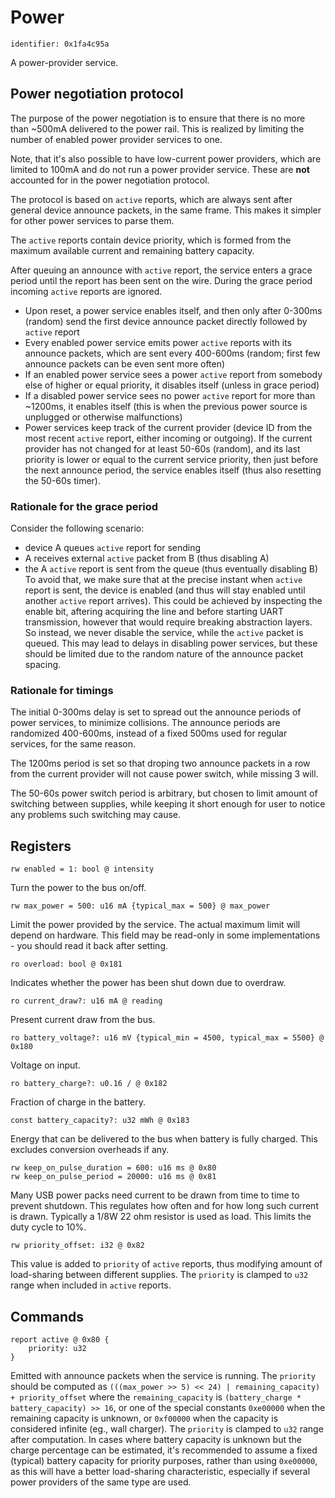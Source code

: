 # Power

    identifier: 0x1fa4c95a

A power-provider service.

## Power negotiation protocol

The purpose of the power negotiation is to ensure that there is no more than ~500mA
delivered to the power rail.
This is realized by limiting the number of enabled power provider services to one.

Note, that it's also possible to have low-current power providers,
which are limited to 100mA and do not run a power provider service.
These are **not** accounted for in the power negotiation protocol.

The protocol is based on `active` reports, which are always sent 
after general device announce packets, in the same frame.
This makes it simpler for other power services to parse them.

The `active` reports contain device priority, which is formed from the maximum available current
and remaining battery capacity.

After queuing an announce with `active` report, the service enters a grace period
until the report has been sent on the wire.
During the grace period incoming `active` reports are ignored.

* Upon reset, a power service enables itself, and then only after 0-300ms (random)
  send the first device announce packet directly followed by `active` report
* Every enabled power service emits power `active` reports with its announce packets,
  which are sent every 400-600ms (random; first few announce packets can be even sent more often)
* If an enabled power service sees a power `active` report from somebody else of higher or equal priority,
  it disables itself (unless in grace period)
* If a disabled power service sees no power `active` report for more than ~1200ms, it enables itself
  (this is when the previous power source is unplugged or otherwise malfunctions)
* Power services keep track of the current provider
  (device ID from the most recent `active` report, either incoming or outgoing).
  If the current provider has not changed for at least 50-60s (random),
  and its last priority is lower or equal to the current service priority,
  then just before the next announce period, the service enables itself
  (thus also resetting the 50-60s timer).

### Rationale for the grace period

Consider the following scenario:
* device A queues `active` report for sending
* A receives external `active` packet from B (thus disabling A)
* the A `active` report is sent from the queue (thus eventually disabling B)
To avoid that, we make sure that at the precise instant when `active` report is sent,
the device is enabled (and thus will stay enabled until another `active` report arrives).
This could be achieved by inspecting the enable bit, aftering acquiring the line
and before starting UART transmission, however that would require breaking abstraction layers.
So instead, we never disable the service, while the `active` packet is queued.
This may lead to delays in disabling power services, but these should be limited due to the
random nature of the announce packet spacing.

### Rationale for timings

The initial 0-300ms delay is set to spread out the announce periods of power services,
to minimize collisions.
The announce periods are randomized 400-600ms, instead of a fixed 500ms used for regular
services, for the same reason.

The 1200ms period is set so that droping two announce packets in a row
from the current provider will not cause power switch, while missing 3 will.

The 50-60s power switch period is arbitrary, but chosen to limit amount of switching between supplies,
while keeping it short enough for user to notice any problems such switching may cause.

## Registers

    rw enabled = 1: bool @ intensity

Turn the power to the bus on/off.

    rw max_power = 500: u16 mA {typical_max = 500} @ max_power

Limit the power provided by the service. The actual maximum limit will depend on hardware.
This field may be read-only in some implementations - you should read it back after setting.

    ro overload: bool @ 0x181

Indicates whether the power has been shut down due to overdraw.

    ro current_draw?: u16 mA @ reading

Present current draw from the bus.

    ro battery_voltage?: u16 mV {typical_min = 4500, typical_max = 5500} @ 0x180

Voltage on input.

    ro battery_charge?: u0.16 / @ 0x182

Fraction of charge in the battery.

    const battery_capacity?: u32 mWh @ 0x183

Energy that can be delivered to the bus when battery is fully charged.
This excludes conversion overheads if any.

    rw keep_on_pulse_duration = 600: u16 ms @ 0x80
    rw keep_on_pulse_period = 20000: u16 ms @ 0x81

Many USB power packs need current to be drawn from time to time to prevent shutdown.
This regulates how often and for how long such current is drawn.
Typically a 1/8W 22 ohm resistor is used as load. This limits the duty cycle to 10%.

    rw priority_offset: i32 @ 0x82

This value is added to `priority` of `active` reports, thus modifying amount of load-sharing
between different supplies.
The `priority` is clamped to `u32` range when included in `active` reports.

## Commands

    report active @ 0x80 {
        priority: u32
    }

Emitted with announce packets when the service is running.
The `priority` should be computed as
`(((max_power >> 5) << 24) | remaining_capacity) + priority_offset`
where the `remaining_capacity` is `(battery_charge * battery_capacity) >> 16`,
or one of the special constants
`0xe00000` when the remaining capacity is unknown,
or `0xf00000` when the capacity is considered infinite (eg., wall charger).
The `priority` is clamped to `u32` range after computation.
In cases where battery capacity is unknown but the charge percentage can be estimated,
it's recommended to assume a fixed (typical) battery capacity for priority purposes,
rather than using `0xe00000`, as this will have a better load-sharing characteristic,
especially if several power providers of the same type are used.
